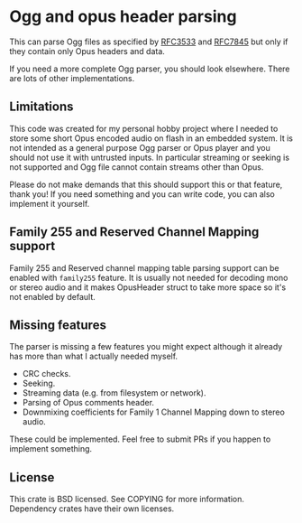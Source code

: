 Ogg and opus header parsing
===========================
This can parse Ogg files as specified by
[RFC3533](https://datatracker.ietf.org/doc/html/rfc3533) and
[RFC7845](https://datatracker.ietf.org/doc/html/rfc7845) but only if they
contain only Opus headers and data.

If you need a more complete Ogg parser, you should look elsewhere. There are
lots of other implementations.

Limitations
-----------
This code was created for my personal hobby project where I needed to store
some short Opus encoded audio on flash in an embedded system. It is not
intended as a general purpose Ogg parser or Opus player and you should not use
it with untrusted inputs. In particular streaming or seeking is not supported
and Ogg file cannot contain streams other than Opus.

Please do not make demands that this should support this or that feature, thank
you! If you need something and you can write code, you can also implement it
yourself.

Family 255 and Reserved Channel Mapping support
-----------------------------------------------
Family 255 and Reserved channel mapping table parsing support can be enabled
with `family255` feature. It is usually not needed for decoding mono or stereo
audio and it makes OpusHeader struct to take more space so it's not enabled by
default.

Missing features
----------------
The parser is missing a few features you might expect although it already has
more than what I actually needed myself.

- CRC checks.
- Seeking.
- Streaming data (e.g. from filesystem or network).
- Parsing of Opus comments header.
- Downmixing coefficients for Family 1 Channel Mapping down to stereo audio.

These could be implemented. Feel free to submit PRs if you happen to implement
something.

License
-------
This crate is BSD licensed. See COPYING for more information. Dependency crates
have their own licenses.
